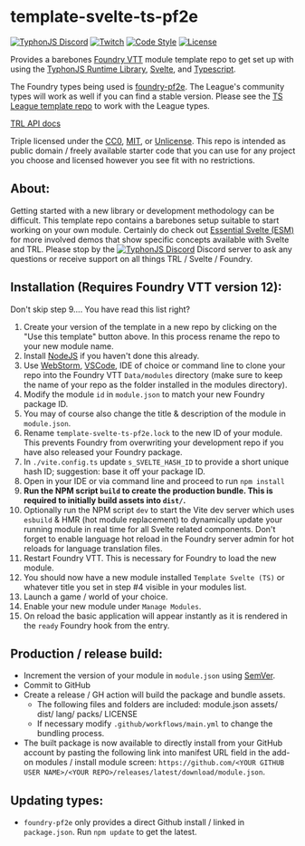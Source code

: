 # template-svelte-ts-pf2e
[![TyphonJS Discord](https://img.shields.io/discord/737953117999726592?label=TyphonJS%20Discord)](https://typhonjs.io/discord/)
[![Twitch](https://img.shields.io/twitch/status/typhonrt?style=social)](https://www.twitch.tv/typhonrt)
[![Code Style](https://img.shields.io/badge/code%20style-allman-yellowgreen.svg?style=flat)](https://en.wikipedia.org/wiki/Indent_style#Allman_style)
[![License](https://img.shields.io/badge/license-MIT-yellowgreen.svg?style=flat)](https://github.com/typhonjs-fvtt-demo/template-svelte-esm/blob/main/LICENSE)

Provides a barebones [Foundry VTT](https://foundryvtt.com/) module template repo to get set up with using the [TyphonJS Runtime Library](https://github.com/typhonjs-fvtt-lib/runtime), [Svelte](https://svelte.dev/), and [Typescript](https://www.typescriptlang.org/).

The Foundry types being used is [foundry-pf2e](https://github.com/7H3LaughingMan/foundry-pf2e). The League's community
types will work as well if you can find a stable version. Please see the [TS League template repo](https://github.com/typhonjs-fvtt-demo/template-svelte-ts-league)
to work with the League types.

[TRL API docs](https://typhonjs-fvtt-lib.github.io/api-docs/index.html)

Triple licensed under the [CC0](https://github.com/typhonjs-fvtt-demo/template-svelte-esm/blob/main/LICENSE-CC0),
[MIT](https://github.com/typhonjs-fvtt-demo/template-svelte-esm/blob/main/LICENSE-MIT), or
[Unlicense](https://github.com/typhonjs-fvtt-demo/template-svelte-esm/blob/main/LICENSE-UNLICENSE). This repo is
intended as public domain / freely available starter code that you can use for any project you choose and licensed
however you see fit with no restrictions.

## About:
Getting started with a new library or development methodology can be difficult. This template repo contains a
barebones setup suitable to start working on your own module. Certainly do check out
[Essential Svelte (ESM)](https://github.com/typhonjs-fvtt-demo/essential-svelte-esm) for more involved demos that show specific
concepts available with Svelte and TRL. Please stop by the
[![TyphonJS Discord](https://img.shields.io/discord/737953117999726592?label=TyphonJS)](https://typhonjs.io/discord/)
Discord server to ask any questions or receive support on all things TRL / Svelte / Foundry.

## Installation (Requires Foundry VTT version 12):

Don't skip step 9.... You have read this list right?

1. Create your version of the template in a new repo by clicking on the "Use this template" button above. In this process rename
   the repo to your new module name.
2. Install [NodeJS](https://nodejs.org/) if you haven't done this already.
3. Use [WebStorm](https://www.jetbrains.com/webstorm/), [VSCode](https://code.visualstudio.com/), IDE of choice or command line to
   clone your repo into the Foundry VTT `Data/modules` directory (make sure to keep the name
   of your repo as the folder installed in the modules directory).
4. Modify the module `id` in `module.json` to match your new Foundry package ID.
5. You may of course also change the title & description of the module in `module.json`.
6. Rename `template-svelte-ts-pf2e.lock` to the new ID of your module. This prevents Foundry from overwriting your development
   repo if you have also released your Foundry package.
7. In `./vite.config.ts` update `s_SVELTE_HASH_ID` to provide a short unique hash ID; suggestion: base it off your package ID.
8. Open in your IDE or via command line and proceed to run `npm install`
9. __Run the NPM script `build` to create the production bundle. This is required to initially build assets into `dist/`.__
10. Optionally run the NPM script `dev` to start the Vite dev server which uses `esbuild` &
   HMR (hot module replacement) to dynamically update your running module in real time for all Svelte related components.
   Don't forget to enable language hot reload in the Foundry server admin for hot reloads for language translation files.
11. Restart Foundry VTT. This is necessary for Foundry to load the new module.
12. You should now have a new module installed `Template Svelte (TS)` or whatever title you set in step #4 visible in
   your modules list.
13. Launch a game / world of your choice.
14. Enable your new module under `Manage Modules`.
15. On reload the basic application will appear instantly as it is rendered in the `ready` Foundry hook from the entry.

## Production / release build:
- Increment the version of your module in `module.json` using [SemVer](https://semver.org/).
- Commit to GitHub
- Create a release / GH action will build the package and bundle assets.
  - The following files and folders are included: module.json assets/ dist/ lang/ packs/ LICENSE
  - If necessary modify `.github/workflows/main.yml` to change the bundling process.
- The built package is now available to directly install from your GitHub account by pasting the following link into
  manifest URL field in the add-on modules / install module screen: `https://github.com/<YOUR GITHUB USER NAME>/<YOUR REPO>/releases/latest/download/module.json`.

## Updating types:
- `foundry-pf2e` only provides a direct Github install / linked in `package.json`. Run `npm update` to get the latest.
